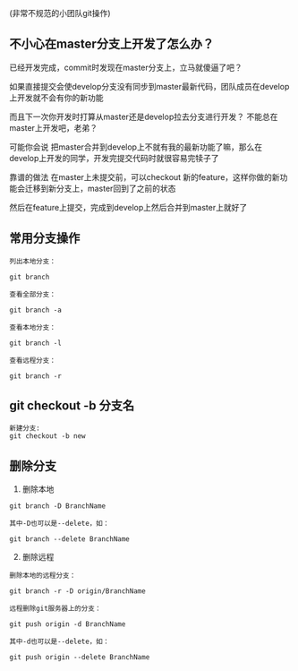 (非常不规范的小团队git操作)
## 不小心在master分支上开发了怎么办？

已经开发完成，commit时发现在master分支上，立马就傻逼了吧？

如果直接提交会使develop分支没有同步到master最新代码，团队成员在develop上开发就不会有你的新功能

而且下一次你开发时打算从master还是develop拉去分支进行开发？
不能总在master上开发吧，老弟？

可能你会说
把master合并到develop上不就有我的最新功能了嘛，那么在develop上开发的同学，开发完提交代码时就很容易完犊子了

靠谱的做法
在master上未提交前，可以checkout 新的feature，这样你做的新功能会迁移到新分支上，master回到了之前的状态

然后在feature上提交，完成到develop上然后合并到master上就好了

## 常用分支操作
```
列出本地分支：

git branch

查看全部分支：

git branch -a

查看本地分支：

git branch -l

查看远程分支：

git branch -r
```

## git checkout -b 分支名
```
新建分支:
git checkout -b new
```

## 删除分支
1. 删除本地
```
git branch -D BranchName

其中-D也可以是--delete，如：

git branch --delete BranchName
```
2. 删除远程
```
删除本地的远程分支：

git branch -r -D origin/BranchName

远程删除git服务器上的分支：

git push origin -d BranchName

其中-d也可以是--delete，如：

git push origin --delete BranchName
```
